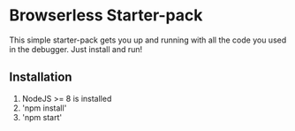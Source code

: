 
# Browserless Starter-pack
This simple starter-pack gets you up and running with all the code you used in the debugger. Just install and run!

## Installation

1. NodeJS >= 8 is installed
2. 'npm install'
3. 'npm start'

